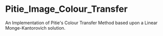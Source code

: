 # Pitie_Image_Colour_Transfer
An Implementation of Pitie's Colour Transfer Method based upon a Linear Monge-Kantorovich solution.
